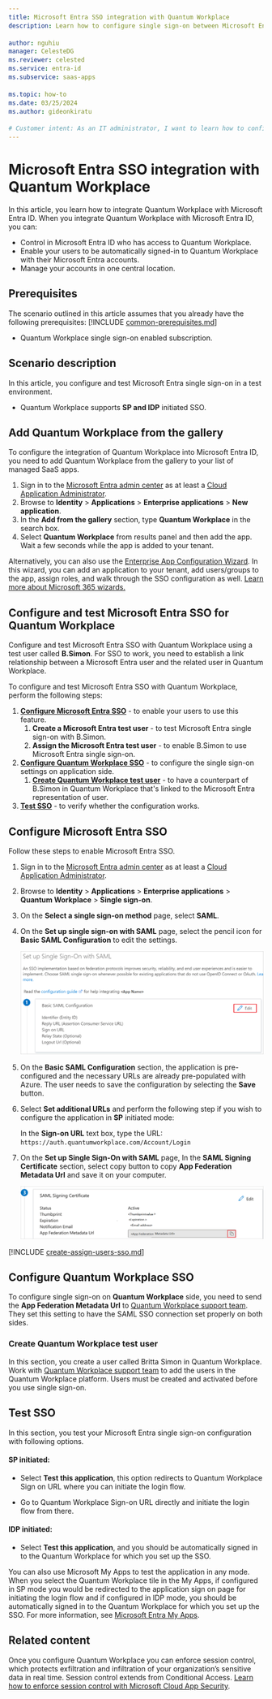```yaml
---
title: Microsoft Entra SSO integration with Quantum Workplace
description: Learn how to configure single sign-on between Microsoft Entra ID and Quantum Workplace.

author: nguhiu
manager: CelesteDG
ms.reviewer: celested
ms.service: entra-id
ms.subservice: saas-apps

ms.topic: how-to
ms.date: 03/25/2024
ms.author: gideonkiratu

# Customer intent: As an IT administrator, I want to learn how to configure single sign-on between Microsoft Entra ID and Quantum Workplace so that I can control who has access to Quantum Workplace, enable automatic sign-in with Microsoft Entra accounts, and manage my accounts in one central location.
---
```

# Microsoft Entra SSO integration with Quantum Workplace

In this article,  you learn how to integrate Quantum Workplace with Microsoft Entra ID. When you integrate Quantum Workplace with Microsoft Entra ID, you can:

* Control in Microsoft Entra ID who has access to Quantum Workplace.
* Enable your users to be automatically signed-in to Quantum Workplace with their Microsoft Entra accounts.
* Manage your accounts in one central location.

## Prerequisites
The scenario outlined in this article assumes that you already have the following prerequisites:
[!INCLUDE [common-prerequisites.md](~/identity/saas-apps/includes/common-prerequisites.md)]
* Quantum Workplace single sign-on enabled subscription.

## Scenario description

In this article,  you configure and test Microsoft Entra single sign-on in a test environment.

* Quantum Workplace supports **SP and IDP** initiated SSO.

## Add Quantum Workplace from the gallery

To configure the integration of Quantum Workplace into Microsoft Entra ID, you need to add Quantum Workplace from the gallery to your list of managed SaaS apps.

1. Sign in to the [Microsoft Entra admin center](https://entra.microsoft.com) as at least a [Cloud Application Administrator](~/identity/role-based-access-control/permissions-reference.md#cloud-application-administrator).
1. Browse to **Identity** > **Applications** > **Enterprise applications** > **New application**.
1. In the **Add from the gallery** section, type **Quantum Workplace** in the search box.
1. Select **Quantum Workplace** from results panel and then add the app. Wait a few seconds while the app is added to your tenant.

 Alternatively, you can also use the [Enterprise App Configuration Wizard](https://portal.office.com/AdminPortal/home?Q=Docs#/azureadappintegration). In this wizard, you can add an application to your tenant, add users/groups to the app, assign roles, and walk through the SSO configuration as well. [Learn more about Microsoft 365 wizards.](/microsoft-365/admin/misc/azure-ad-setup-guides)

<a name='configure-and-test-azure-ad-sso-for-quantum-workplace'></a>

## Configure and test Microsoft Entra SSO for Quantum Workplace

Configure and test Microsoft Entra SSO with Quantum Workplace using a test user called **B.Simon**. For SSO to work, you need to establish a link relationship between a Microsoft Entra user and the related user in Quantum Workplace.

To configure and test Microsoft Entra SSO with Quantum Workplace, perform the following steps:

1. **[Configure Microsoft Entra SSO](#configure-azure-ad-sso)** - to enable your users to use this feature.
    1. **Create a Microsoft Entra test user** - to test Microsoft Entra single sign-on with B.Simon.
    1. **Assign the Microsoft Entra test user** - to enable B.Simon to use Microsoft Entra single sign-on.
1. **[Configure Quantum Workplace SSO](#configure-quantum-workplace-sso)** - to configure the single sign-on settings on application side.
    1. **[Create Quantum Workplace test user](#create-quantum-workplace-test-user)** - to have a counterpart of B.Simon in Quantum Workplace that's linked to the Microsoft Entra representation of user.
1. **[Test SSO](#test-sso)** - to verify whether the configuration works.

<a name='configure-azure-ad-sso'></a>

## Configure Microsoft Entra SSO

Follow these steps to enable Microsoft Entra SSO.

1. Sign in to the [Microsoft Entra admin center](https://entra.microsoft.com) as at least a [Cloud Application Administrator](~/identity/role-based-access-control/permissions-reference.md#cloud-application-administrator).
1. Browse to **Identity** > **Applications** > **Enterprise applications** > **Quantum Workplace** > **Single sign-on**.
1. On the **Select a single sign-on method** page, select **SAML**.
1. On the **Set up single sign-on with SAML** page, select the pencil icon for **Basic SAML Configuration** to edit the settings.

   ![Edit Basic SAML Configuration](common/edit-urls.png)

1. On the **Basic SAML Configuration** section, the application is pre-configured and the necessary URLs are already pre-populated with Azure. The user needs to save the configuration by selecting the **Save** button.

5. Select **Set additional URLs** and perform the following step if you wish to configure the application in **SP** initiated mode:

    In the **Sign-on URL** text box, type the URL:
    `https://auth.quantumworkplace.com/Account/Login`

6. On the **Set up Single Sign-On with SAML** page, In the **SAML Signing Certificate** section, select copy button to copy **App Federation Metadata Url** and save it on your computer.

	![The Certificate download link](common/copy-metadataurl.png)

<a name='create-an-azure-ad-test-user'></a>

[!INCLUDE [create-assign-users-sso.md](~/identity/saas-apps/includes/create-assign-users-sso.md)]

## Configure Quantum Workplace SSO

To configure single sign-on on **Quantum Workplace** side, you need to send the **App Federation Metadata Url** to [Quantum Workplace support team](mailto:support@quantumworkplace.com). They set this setting to have the SAML SSO connection set properly on both sides.

### Create Quantum Workplace test user

In this section, you create a user called Britta Simon in Quantum Workplace. Work with [Quantum Workplace support team](mailto:support@quantumworkplace.com) to add the users in the Quantum Workplace platform. Users must be created and activated before you use single sign-on.

## Test SSO

In this section, you test your Microsoft Entra single sign-on configuration with following options. 

#### SP initiated:

* Select **Test this application**, this option redirects to Quantum Workplace Sign on URL where you can initiate the login flow.  

* Go to Quantum Workplace Sign-on URL directly and initiate the login flow from there.

#### IDP initiated:

* Select **Test this application**, and you should be automatically signed in to the Quantum Workplace for which you set up the SSO. 

You can also use Microsoft My Apps to test the application in any mode. When you select the Quantum Workplace tile in the My Apps, if configured in SP mode you would be redirected to the application sign on page for initiating the login flow and if configured in IDP mode, you should be automatically signed in to the Quantum Workplace for which you set up the SSO. For more information, see [Microsoft Entra My Apps](/azure/active-directory/manage-apps/end-user-experiences#azure-ad-my-apps).

## Related content

Once you configure Quantum Workplace you can enforce session control, which protects exfiltration and infiltration of your organization’s sensitive data in real time. Session control extends from Conditional Access. [Learn how to enforce session control with Microsoft Cloud App Security](/cloud-app-security/proxy-deployment-aad).

